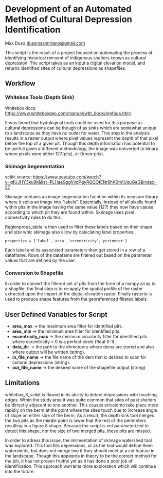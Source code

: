 # Development of an Automated Method of Cultural Depression Identification
Max Duso
dusomasimiliano@gmail.com

This script is the result of a project focused on automating the process of identifying historical remnant of indigenous shelters known as cultural depression. The script takes as an input a digital elevation model, and returns identified sites of cultural depressions as shapefiles.

## Workflow
### Whitebox Tools (Depth Sink)
Whitebox docs: https://www.whiteboxgeo.com/manual/wbt_book/preface.html

It was found that hydological tools could be used for this purpose as cultural depressions can be though  of as sinks which are somewhat unique to a landscape as they have no outlet for water. This step in the analysis results in a raster output where pixel values represent the depth of that pixel below the top of a given pit. Though this depth information has potential to be usefull given a different methodology, the image was converted to binary where pixels were either 127(pits), or 0(non-pits).

### Skimage Segementation
scikit source: https://www.youtube.com/watch?v=qfUJHY3ku9k&list=PLHae9ggVvqPgyRQQOtENr6hK0m1UquGaG&index=57

Skimage contains an image segemntation fucntion within its measure library where it splits an image into "labels". Essentially, instead of all pixells found within pits in the image having the same value (127) they now have values according to which pit they are found within. Skimage uses pixel connectivity rules to do this.

Regionprops_table is then used to filter these labels based on their shape and size whic skimage also allow by caluclating label properties. 

`properties = ['label','area','eccentricity','perimeter']`

Each label and its associated parameters then get stored in a row of a dataframe. Rows of the datafame are filtered out based on the parameter values that are defined by the user.

### Conversion to Shapefile
In order to convert the filtered set of pits from the form of a numpy array to a shapfile, the final step is to re-apply the spatial profile of the raster extracted upon the import of the digital elevation raster. Finally rasterio is used to produce shape features from the georeferenced filtered labels. 

## User Defined Variables for Script

- **area_max** -> the maximum area filter for identified pits.
- **area_min** -> the minimum area filter for identified pits.
- **eccentricity_max** -> the minimum circularity filter for identified pits where eccentricity = 0 is a perfect circle (float 0-1).
- **data_dir** -> the path to the dirrectoory where dems are stored and also where output will be written (string).
- **in_file_name** -> the file name of the dem that is desired to scan for cultural depressions (string).
- **out_file_name** -> the desired name of the shapefile output (string)

## Limitations
whitebox_X_scikit is flawed in its ability to detect depressions with touching edges. Wthin the study area it was quite common that sites of past shelters be dirrectly adjacent to one another. This causes errosionto take place more  rapidly on the berm at the point where the sites touch due to increase angle of slope on either side of the berm. As a result, the depth sink tool merges the two pits as the middle point is lower that the rest of the perimeters resulting in a figure 8 shape. Becasue the script is not parameterized to detect this shape, nor the size of two merged pits, these pits are missed.

In order to adress this issue, the imlimentation of skimage watershed tool was explored. This tool fills depressions, or as the tool would define them watersheds, but does not merge two if they should meet at a col feature in the landscape. Though this appeards in theory to be the correct method for the job, it has not proven fruitful yet as it has done a poor job of identification. This approach warrants more exploration which will continue into the future.